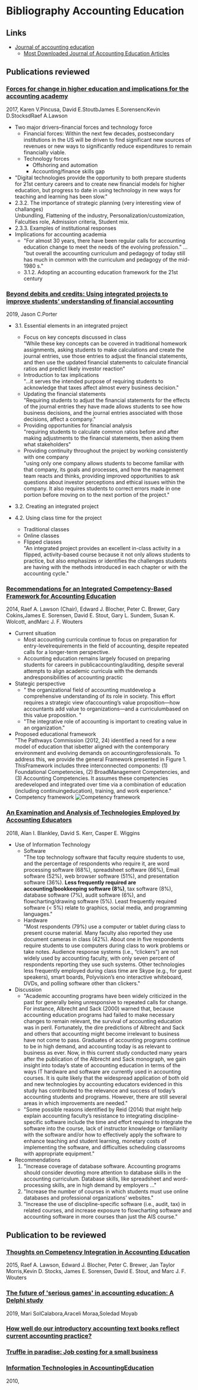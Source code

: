 # Bibliography Accounting Education

## Links 

* [Journal of accounting education](https://www.journals.elsevier.com/journal-of-accounting-education)  
  * [Most Downloaded Journal of Accounting Education Articles](https://www.journals.elsevier.com/journal-of-accounting-education/most-downloaded-articles)

## Publications reviewed

### [Forces for change in higher education and implications for the accounting academy](https://www.sciencedirect.com/science/article/pii/S0748575116301993)
2017, Karen V.Pincusa, David E.StoutbJames E.SorensencKevin D.StocksdRaef A.Lawson
* Two major drivers–financial forces and technology force  
  * Financial forces: Within the next few decades, postsecondary institutions in the US will be driven to find significant new sources of revenues or new ways to significantly reduce expenditures to remain financially viable.
  * Technology forces
    * Offshoring and automation
    * Accounting/finance skills gap
* "Digital technologies provide the opportunity to both prepare students for 21st century careers and to create new financial models for higher education, but progress to date in using technology in new ways for teaching and learning has been slow."
* 2.3.2. The importance of strategic planning (very interesting view of challanges)  
  Unbundling, Flattening of the industry, Personalization/customization, Falculties role, Admission criteria, Student mix.
* 2.3.3. Examples of institutional responses
* Implications for accounting academia
  * "For almost 30 years, there have been regular calls for accounting education change to meet the needs of the evolving profession." ... "but overall the accounting curriculum and pedagogy of today still has much in common with the curriculum and pedagogy of the mid-1980 s."
  * 3.1.2. Adopting an accounting education framework for the 21st century

### [Beyond debits and credits: Using integrated projects to improve students’ understanding of financial accounting](https://www.sciencedirect.com/science/article/pii/S0748575117301914)  
2019, Jason C.Porter
* 3.1. Essential elements in an integrated project  
  * Focus on key concepts discussed in class  
    "While these key concepts can be covered in traditional homework assignments, asking students to make calculations and create the journal entries, use those entries to adjust the financial statements, and then use the updated financial statements to calculate financial ratios and predict likely investor reaction"  
  * Introduction to tax implications  
    "...it serves the intended purpose of requiring students to acknowledge that taxes affect almost every business decision."
  * Updating the financial statements  
    "Requiring students to adjust the financial statements for the effects of the journal entries they have made allows students to see how business decisions, and the journal entries associated with those decisions, affect a company."
  * Providing opportunities for financial analysis  
    "requiring students to calculate common ratios before and after making adjustments to the financial statements, then asking them what stakeholders"
  * Providing continuity throughout the project by working consistently with one company  
    "using only one company allows students to become familiar with that company, its goals and processes, and how the management team reacts and thinks, providing improved opportunities to ask questions about investor perceptions and ethical issues within the company. It also requires students to correct errors made in one portion before moving on to the next portion of the project."

* 3.2. Creating an integrated project  
* 4.2. Using class time for the project  
  * Traditional classes
  * Online classes
  * Flipped classes  
    "An integrated project provides an excellent in-class activity in a flipped, activity-based course because it not only allows students to practice, but also emphasizes or identifies the challenges students are having with the methods introduced in each chapter or with the accounting cycle."
      
### [Recommendations for an Integrated Competency-Based Framework for Accounting Education](https://edisciplinas.usp.br/pluginfile.php/1494951/mod_resource/content/1/iace-50673.pdf)
2014, Raef A. Lawson (Chair), Edward J. Blocher, Peter C. Brewer, Gary Cokins,James E. Sorensen, David E. Stout, Gary L. Sundem, Susan K. Wolcott, andMarc J. F. Wouters
* Current situation  
  * Most  accounting  curricula  continue  to  focus  on  preparation  for  entry-levelrequirements  in  the  field  of  accounting,  despite  repeated  calls  for  a  longer-term  perspective.
  * Accounting education remains largely focused on preparing students for careers in publicaccounting/auditing,  despite  several  attempts  to  align  academic  curricula  with  the  demands  andresponsibilities of accounting practic
* Stategic perspective  
  * " the  organizational  field  of  accounting  mustdevelop a comprehensive understanding of its role in society. This effort requires a strategic view ofaccounting’s  value  proposition—how  accountants  add  value  to  organizations—and  a  curriculumbased on this value proposition. "
  * "The integrative role of accounting is important to creating value in an organization."
* Proposed educational framework  
  "The Pathways Commission (2012, 24) identified a need for a new model of education that isbetter   aligned   with   the   contemporary   environment   and   evolving   demands   on   accountingprofessionals.  To  address  this,  we  provide  the  general  Framework  presented  in  Figure  1.  ThisFramework includes three interconnected components: (1) Foundational Competencies, (2) BroadManagement Competencies, and (3) Accounting Competencies. It assumes these competencies aredeveloped   and   integrated   over   time   via   a   combination   of   education   (including   continuingeducation), training, and work experience."  
* Competency framework 
  ![Competency framework](https://www.researchgate.net/profile/Raef_Lawson/publication/317826096/figure/fig1/AS:546198002307072@1507235159569/Competency-integration-a-general-framework-for-accounting-education-Source-Lawson-R.png)

### [An Examination and Analysis of Technologies Employed by Accounting Educators](http://www.aejournal.com/ojs/index.php/aej/article/download/390/195)
2018, Alan I. Blankley, David S. Kerr, Casper E. Wiggins

* Use of Information Technology  
  * Software  
    "The top technology software that faculty require students to use, and the percentage of respondents who require it, are word processing software (68%), spreadsheet software (66%), Email software (52%), web browser software (51%), and presentation software (36%). **Less frequently required are accounting/bookkeeping software (8%)**, tax software (8%), database software (7%), audit software (6%), and flowcharting/drawing software (5%). Least frequently required software (< 5%) relate to graphics, social media, and programming languages."
  * Hardware  
    "Most respondents (79%) use a computer or tablet during class to present course material. Many faculty also reported they use document cameras in class (42%). About one in five respondents require students to use computers during class to work problems or take notes. Audience response systems (i.e., “clickers”) are not widely used by accounting faculty, with only seven percent of respondents reporting they use such systems. Other technologies less frequently employed during class time are Skype (e.g., for guest speakers), smart boards, Polyvision’s eno interactive whiteboard, DVDs, and polling software other than clickers."
* Discussion  
  * "Academic accounting programs have been widely criticized in the past for generally being unresponsive to repeated calls for change. For instance, Albrecht and Sack (2000) warned that, because accounting education programs had failed to make necessary changes to remain relevant, the survival of accounting education was in peril. Fortunately, the dire predictions of Albrecht and Sack and others that accounting might become irrelevant to business have not come to pass. Graduates of accounting programs continue to be in high demand, and accounting today is as relevant to business as ever. Now, in this current study conducted many years after the publication of the Albrecht and Sack monograph, we gain insight into today’s state of accounting education in terms of the ways IT hardware and 
  software are currently used in accounting courses. It is quite likely that the widespread application of both old and new technologies by accounting educators evidenced in this study has contributed to the relevance and success of today’s accounting students and programs. However, there are still several areas in which improvements are needed."
  * "Some possible reasons identified by Reid (2014) that might help explain accounting faculty’s resistance to integrating discipline-specific software include the time and effort required to integrate the software into the course, lack of instructor knowledge or familiarity with the software and/or how to effectively apply the software to enhance teaching and student learning, monetary costs of implementing the software, and difficulties scheduling classrooms with appropriate equipment."
* Recommendations  
  1. "Increase coverage of database software. Accounting programs should consider devoting more attention to database skills in the accounting curriculum. Database skills, like spreadsheet and word-processing skills, are in high demand by employers ..."
  2. "Increase the number of courses in which students must use online databases and professional organizations’ websites." 
  3. "Increase the use of discipline-specific software (i.e., audit, tax) in related courses, and increase exposure to flowcharting software and accounting software in more courses than just the AIS course."


## Publication to be reviewed
### [Thoughts on Competency Integration in Accounting Education](https://edisciplinas.usp.br/pluginfile.php/1495028/mod_resource/content/0/Lawson%20et%20al.%20-%202015%20-%20Thoughts%20on%20Competency%20Integration%20in%20Accounting%20Education.pdf)
2015, Raef A. Lawson, Edward J. Blocher, Peter C. Brewer, Jan Taylor Morris,Kevin D. Stocks, James E. Sorensen, David E. Stout, and Marc J. F. Wouters

### [The future of 'serious games' in accounting education: A Delphi study](https://www.sciencedirect.com/science/article/pii/S0748575117300659)
2019, Mari SolCalabora,Araceli Moraa,Soledad Moyab

### [How well do our introductory accounting text books reflect current accounting practice?](https://www.sciencedirect.com/science/article/pii/S0748575116302287)

### [Truffle in paradise: Job costing for a small business](https://www.sciencedirect.com/science/article/pii/S0748575116301348)


### [Information Technologies in AccountingEducation](https://aisel.aisnet.org/siged2010/12/)
2010,
